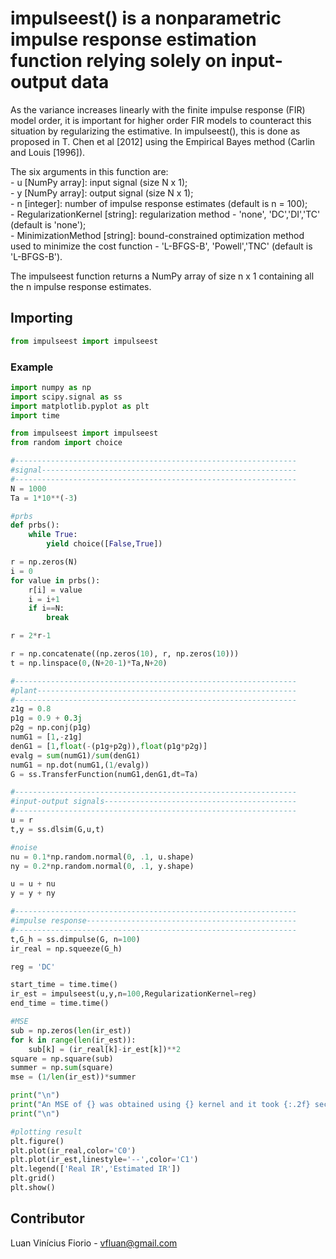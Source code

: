 # impulseest() is a nonparametric impulse response estimation function relying solely on input-output data

As the variance increases linearly with the finite impulse response (FIR) model order, it is important for higher order FIR models to counteract this situation by regularizing the estimative. In impulseest(), this is done as proposed in T. Chen et al [2012] using the Empirical Bayes method (Carlin and Louis [1996]).

The six arguments in this function are: <br />
    - u [NumPy array]: input signal (size N x 1); <br />
    - y [NumPy array]: output signal (size N x 1); <br />
    - n [integer]: number of impulse response estimates (default is n = 100); <br />
    - RegularizationKernel [string]: regularization method - 'none', 'DC','DI','TC' (default is 'none'); <br />
    - MinimizationMethod [string]: bound-constrained optimization method used to minimize the cost function - 'L-BFGS-B', 'Powell','TNC' (default is 'L-BFGS-B').

The impulseest function returns a NumPy array of size n x 1 containing all the n impulse response estimates.

## Importing

```Python
from impulseest import impulseest
```

### Example

```Python
import numpy as np
import scipy.signal as ss
import matplotlib.pyplot as plt
import time

from impulseest import impulseest
from random import choice

#---------------------------------------------------------------
#signal---------------------------------------------------------
#---------------------------------------------------------------
N = 1000
Ta = 1*10**(-3)

#prbs
def prbs():
    while True:
        yield choice([False,True])

r = np.zeros(N)
i = 0
for value in prbs():
    r[i] = value
    i = i+1
    if i==N:
        break

r = 2*r-1

r = np.concatenate((np.zeros(10), r, np.zeros(10)))
t = np.linspace(0,(N+20-1)*Ta,N+20)

#---------------------------------------------------------------
#plant----------------------------------------------------------
#---------------------------------------------------------------
z1g = 0.8
p1g = 0.9 + 0.3j
p2g = np.conj(p1g)
numG1 = [1,-z1g]
denG1 = [1,float(-(p1g+p2g)),float(p1g*p2g)]
evalg = sum(numG1)/sum(denG1)
numG1 = np.dot(numG1,(1/evalg))
G = ss.TransferFunction(numG1,denG1,dt=Ta)

#---------------------------------------------------------------
#input-output signals-------------------------------------------
#---------------------------------------------------------------
u = r
t,y = ss.dlsim(G,u,t)

#noise
nu = 0.1*np.random.normal(0, .1, u.shape)
ny = 0.2*np.random.normal(0, .1, y.shape)

u = u + nu
y = y + ny

#---------------------------------------------------------------
#impulse response-----------------------------------------------
#---------------------------------------------------------------
t,G_h = ss.dimpulse(G, n=100)
ir_real = np.squeeze(G_h)

reg = 'DC'

start_time = time.time()
ir_est = impulseest(u,y,n=100,RegularizationKernel=reg)
end_time = time.time()

#MSE
sub = np.zeros(len(ir_est))
for k in range(len(ir_est)):
    sub[k] = (ir_real[k]-ir_est[k])**2
square = np.square(sub)
summer = np.sum(square)
mse = (1/len(ir_est))*summer        

print("\n")
print("An MSE of {} was obtained using {} kernel and it took {:.2f} seconds." .format(mse,reg,(end_time-start_time)))
print("\n")

#plotting result
plt.figure()
plt.plot(ir_real,color='C0')
plt.plot(ir_est,linestyle='--',color='C1')
plt.legend(['Real IR','Estimated IR'])
plt.grid()
plt.show()
```

## Contributor

Luan Vinícius Fiorio - vfluan@gmail.com
